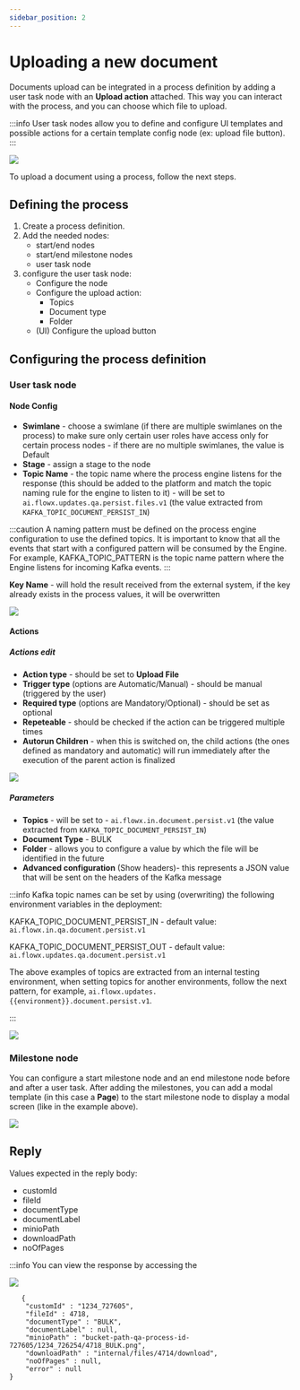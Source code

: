 ```yaml
---
sidebar_position: 2
---
```


# Uploading a new document

Documents upload can be integrated in a process definition by adding a user task node with an **Upload action** attached. This way you can interact with the process, and you can choose which file to upload.

:::info
User task nodes allow you to define and configure UI templates and possible actions for a certain template config node (ex: upload file button).
:::

![](../../../../img/docs_upload_proc.png)

To upload a document using a process, follow the next steps.

## Defining the process

1. Create a process definition.
2. Add the needed nodes:
    * start/end nodes
    * start/end milestone nodes
    * user task node
3. configure the user task node:
    * Configure the node
    * Configure the upload action:
        * Topics
        * Document type
        * Folder
    * (UI) Configure the upload button


## Configuring the process definition

### User task node

#### **Node Config**

* **Swimlane** - choose a swimlane (if there are multiple swimlanes on the process) to make sure only certain user roles have access only for certain process nodes - if there are no multiple swimlanes, the value is Default
* **Stage** - assign a stage to the node
* **Topic Name** - the topic name where the process engine listens for the response (this should be added to the platform and match the topic naming rule for the engine to listen to it) - will be set to `ai.flowx.updates.qa.persist.files.v1` (the value extracted from `KAFKA_TOPIC_DOCUMENT_PERSIST_IN`) 


:::caution
A naming pattern must be defined on the process engine configuration to use the defined topics. It is important to know that all the events that start with a configured pattern will be consumed by the Engine. For example, KAFKA_TOPIC_PATTERN is the topic name pattern where the Engine listens for incoming Kafka events.
:::

**Key Name** - will hold the result received from the external system, if the key already exists in the process values, it will be overwritten


![](../../../../img/doc_upload_file_con.png)

#### **Actions**

##### Actions edit

* **Action type** - should be set to **Upload File**
* **Trigger type** (options are Automatic/Manual) - should be manual (triggered by the user)
* **Required type** (options are Mandatory/Optional) - should be set as optional
* **Repeteable** - should be checked if the action can be triggered multiple times
* **Autorun Children** - when this is switched on, the child actions (the ones defined as mandatory and automatic) will run immediately after the execution of the parent action is finalized

![](../../../../img/action_edit_doc_plugin.png)

##### Parameters

* **Topics** - will be set to - `ai.flowx.in.document.persist.v1` (the value extracted from `KAFKA_TOPIC_DOCUMENT_PERSIST_IN`)
* **Document Type** - BULK
* **Folder** - allows you to configure a value by which the file will be identified in the future
* **Advanced configuration** (Show headers)- this represents a JSON value that will be sent on the headers of the Kafka message

:::info
Kafka topic names can be set by using (overwriting) the following environment variables in the deployment:

KAFKA_TOPIC_DOCUMENT_PERSIST_IN - default value: `ai.flowx.in.qa.document.persist.v1`

KAFKA_TOPIC_DOCUMENT_PERSIST_OUT - default value: `ai.flowx.updates.qa.document.persist.v1`

The above examples of topics are extracted from an internal testing environment, when setting topics for another environments, follow the next pattern, for example, `ai.flowx.updates.{{environment}}.document.persist.v1`.

:::

![](../../../../img/doc_plugin_upload_param.png)

### Milestone node

You can configure a start milestone node and an end milestone node before and after a user task. After adding the milestones, you can add a modal template (in this case a **Page**) to the start milestone node to display a modal screen (like in the example above).

![](../../../../../building-blocks/node/img/milestone_page.png)

## Reply

Values expected in the reply body:

* customId
* fileId
* documentType
* documentLabel
* minioPath
* downloadPath
* noOfPages

:::info
You can view the response by accessing the 

![](../../../../img/audit_log_doc_upload.png)


       {
        "customId" : "1234_727605",
        "fileId" : 4718,
        "documentType" : "BULK",
        "documentLabel" : null,
        "minioPath" : "bucket-path-qa-process-id-727605/1234_726254/4718_BULK.png",
        "downloadPath" : "internal/files/4714/download",
        "noOfPages" : null,
        "error" : null
    }
